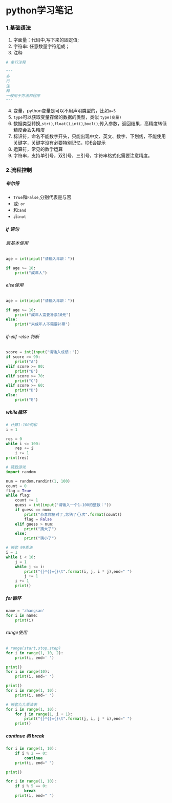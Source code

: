 # python学习笔记

### 1.基础语法

1. 字面量：代码中,写下来的固定值;
2. 字符串: 任意数量字符组成；
3. 注释

```python
# 单行注释

"""
多
行
注
释
一般用于方法和程序
"""
```

4. 变量，python变量是可以不用声明类型的，比如`a=5`
5. `type`可以获取变量存储的数据的类型，类似  `type(变量)`
6. 数据类型转换,`str()`,`float()`,`int()`,`bool()`,传入参数，返回结果，高精度转低精度会丢失精度
7. 标识符，命名不能数字开头，只能出现中文、英文、数字、下划线，不能使用关键字，关键字没有必要特别记忆，IDE会提示
8. 运算符，常见的数学运算
9. 字符串，支持单引号，双引号，三引号，字符串格式化需要注意精度。

### 2.流程控制

##### 布尔符

* `True`和`False`,分别代表是与否
* 或: `or`
* 和:`and`
* 非:`not`

##### if 语句

###### 最基本使用

```python
age = int(input("请输入年龄："))

if age >= 18:
    print("成年人")
```

###### else使用

```python
age = int(input("请输入年龄："))

if age >= 18:
    print("成年人需要补票10元")
else:
    print("未成年人不需要补票")
```

###### if-elif -else 判断

```python
score = int(input("请输入成绩："))
if score >= 90:
    print("A")
elif score >= 80:
    print("B")
elif score >= 70:
    print("C")
elif score >= 60:
    print("D")
else:
    print("E")
```

##### while循环

```python
# 计算1-100的和
i = 1

res = 0
while i <= 100:
    res += i
    i += 1
print(res)
```

```python
# 猜数游戏
import random

num = random.randint(1, 100)
count = 0
flag = True
while flag:
    count += 1
    guess = int(input("请输入一个1-100的整数："))
    if guess == num:
        print("恭喜你猜对了,您猜了{}次".format(count))
        flag = False
    elif guess > num:
        print("猜大了")
    else:
        print("猜小了")
```

```python
# 嵌套 99乘法
i = 1
while i < 10:
    j = 1
    while j <= i:
        print("{}*{}={}\t".format(i, j, i * j),end=" ")
        j += 1
    i += 1
    print()
```

##### for循环

```python
name = 'zhangsan'
for i in name:
    print(i)
```

###### range使用

```python
# range(start,stop,step)
for i in range(1, 10, 2):
    print(i, end=' ')

print()
for i in range(10):
    print(i, end=' ')

print()
for i in range(1, 10):
    print(i, end=' ')
```

```python
# 嵌套九九乘法表
for i in range(1, 10):
    for j in range(1, i + 1):
        print("{}*{}={}\t".format(j, i, j * i),end=" ")
    print()

```

##### continue 和 break

```python
for i in range(1, 10):
    if i % 2 == 0:
        continue
    print(i, end=" ")

print()

for i in range(1, 10):
    if i % 5 == 0:
        break
    print(i, end=" ")

```

